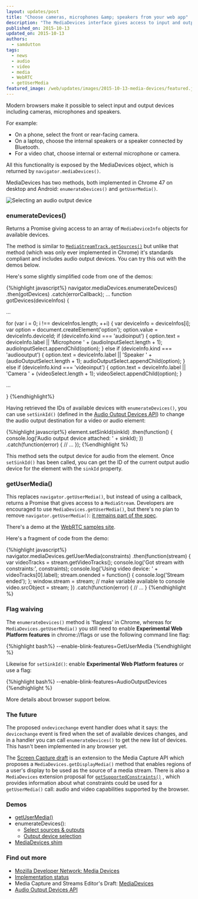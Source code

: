```yaml
---
layout: updates/post
title: "Choose cameras, microphones &amp; speakers from your web app"
description: "The MediaDevices interface gives access to input and output devices available to the browser including cameras, microphones and speakers."
published_on: 2015-10-13
updated_on: 2015-10-13
authors:
  - samdutton
tags:
  - news
  - audio
  - video
  - media
  - WebRTC
  - getUserMedia
featured_image: /web/updates/images/2015-10-13-media-devices/featured.jpg
---
```


<p class="intro">
Modern browsers make it possible to select input and output devices including cameras, microphones and speakers. </p>

For example:

* On a phone, select the front or rear-facing camera.
* On a laptop, choose the internal speakers or a speaker connected by Bluetooth.
* For a video chat, choose internal or external microphone or camera.

All this functionality is exposed by the  MediaDevices object, which is returned
by `navigator.mediaDevices()`.

MediaDevices has two methods, both implemented in Chrome 47 on desktop and
Android: `enumerateDevices()` and `getUserMedia()`.

<img src="/web/updates/images/2015-10-13-media-devices/select-audio-output.jpg" alt="Selecting an audio output device" />

### enumerateDevices()

Returns a Promise giving access to an array of `MediaDeviceInfo` objects for
available devices.

The method is similar to
[`MediaStreamTrack.getSources()`](http://simpl.info/sources) but unlike that
method (which was only ever implemented in Chrome) it's standards compliant and
includes audio output devices. You can try this out with the demos below.

Here's some slightly simplified code from one of the demos:

{%highlight javascript%}
navigator.mediaDevices.enumerateDevices()
  .then(gotDevices)
  .catch(errorCallback);
...
function gotDevices(deviceInfos) {

  ...

  for (var i = 0; i !== deviceInfos.length; ++i) {
    var deviceInfo = deviceInfos[i];
    var option = document.createElement('option');
    option.value = deviceInfo.deviceId;
    if (deviceInfo.kind === 'audioinput') {
      option.text = deviceInfo.label ||
        'Microphone ' + (audioInputSelect.length + 1);
      audioInputSelect.appendChild(option);
    } else if (deviceInfo.kind === 'audiooutput') {
      option.text = deviceInfo.label || 'Speaker ' +
        (audioOutputSelect.length + 1);
      audioOutputSelect.appendChild(option);
    } else if (deviceInfo.kind === 'videoinput') {
      option.text = deviceInfo.label || 'Camera ' +
        (videoSelect.length + 1);
      videoSelect.appendChild(option);
    }

  ...

}
{%endhighlight%}

Having retrieved the IDs of available devices with `enumerateDevices()`, you can use `setSinkId()` (defined in the [Audio Output Devices API](http://www.w3.org/TR/audio-output/#setsinkid)) to change the audio output destination for a video or audio element:

{%highlight javascript%}
element.setSinkId(sinkId)
  .then(function() {
    console.log('Audio output device attached: ' + sinkId);
  })
  .catch(function(error) {
    // ...
  });
{%endhighlight %}

This method sets the output device for audio from the element. Once `setSinkId()` has been called, you can get the ID of the current output audio device for the element with the `sinkId` property.

### getUserMedia()

This replaces `navigator.getUserMedia()`, but instead of using a callback, returns
a Promise that gives access to a `MediaStream`. Developers are encouraged to use
`MediaDevices.getUserMedia()`, but there's no plan to remove
`navigator.getUserMedia()`: [it remains part of the
spec](https://w3c.github.io/mediacapture-main/getusermedia.html#local-content).

There's a demo at the [WebRTC samples
site](https://webrtc.github.io/samples/src/content/getusermedia/gum).

Here's a fragment of code from the demo:

{%highlight javascript%}
navigator.mediaDevices.getUserMedia(constraints)
  .then(function(stream) {
    var videoTracks = stream.getVideoTracks();
    console.log('Got stream with constraints:', constraints);
    console.log('Using video device: ' + videoTracks[0].label);
    stream.onended = function() {
      console.log('Stream ended');
    };
    window.stream = stream; // make variable available to console
    video.srcObject = stream;
  })
  .catch(function(error) {
    // ...
  }
{%endhighlight %}

### Flag waiving

The `enumerateDevices()` method is 'flagless' in Chrome, whereas for
`MediaDevices.getUserMedia()` you still need to enable **Experimental Web
Platform features** in chrome://flags or use the following command line flag:

{%highlight bash%}
--enable-blink-features=GetUserMedia
{%endhighlight %}

Likewise for `setSinkId()`: enable **Experimental Web Platform features** or use a flag:

{%highlight bash%}
--enable-blink-features=AudioOutputDevices
{%endhighlight %}

More details about browser support below.

### The future

The proposed `ondevicechange` event handler does what it says: the `devicechange` event is fired when the set of
available devices changes, and in a handler you can call `enumerateDevices()` to
get the new list of devices. This hasn't been implemented in any browser
yet.

The [Screen Capture
draft](https://w3c.github.io/mediacapture-screen-share/#example) is an extension
to the Media Capture API which proposes a `MediaDevices.getDisplayMedia()` method
that enables regions of a user's display to be used as the source of a media
stream. There is also a `MediaDevices` extension proposal for
[`getSupportedConstraints()`](https://w3c.github.io/mediacapture-main/#mediadevices-interface-extensions)
, which provides information about what constraints could be used for a
`getUserMedia()` call: audio and video capabilities supported by the browser.

### Demos

* [getUserMedia()](https://webrtc.github.io/samples/src/content/getusermedia/gum/)
* enumerateDevices():
    * [Select sources &amp; outputs](https://webrtc.github.io/samples/src/content/devices/input-output/)
    * [Output device
      selection](https://webrtc.github.io/samples/src/content/devices/multi/)
* [MediaDevices shim](https://webrtc.github.io/samples/src/js/adapter.js)

### Find out more

* [Mozilla Developer Network: Media
  Devices](https://developer.mozilla.org/en-US/docs/Web/API/MediaDevices)
* [Implementation
  status](https://www.chromestatus.com/features/4906859072847872)
* Media Capture and Streams Editor's Draft:
  [MediaDevices](https://w3c.github.io/mediacapture-main/#mediadevices)
* [Audio Output Devices API](http://www.w3.org/TR/audio-output)



